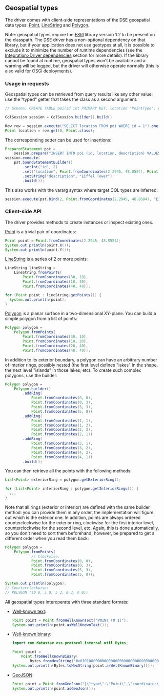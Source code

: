 <!--
Licensed to the Apache Software Foundation (ASF) under one
or more contributor license agreements.  See the NOTICE file
distributed with this work for additional information
regarding copyright ownership.  The ASF licenses this file
to you under the Apache License, Version 2.0 (the
"License"); you may not use this file except in compliance
with the License.  You may obtain a copy of the License at

  http://www.apache.org/licenses/LICENSE-2.0

Unless required by applicable law or agreed to in writing,
software distributed under the License is distributed on an
"AS IS" BASIS, WITHOUT WARRANTIES OR CONDITIONS OF ANY
KIND, either express or implied.  See the License for the
specific language governing permissions and limitations
under the License.
-->

## Geospatial types

The driver comes with client-side representations of the DSE geospatial data types: [Point],
[LineString] and [Polygon].

Note: geospatial types require the [ESRI] library version 1.2 to be present on the classpath. The
DSE driver has a non-optional dependency on that library, but if your application does not use
geotypes at all, it is possible to exclude it to minimize the number of runtime dependencies (see
the [Integration>Driver dependencies](../../integration/#driver-dependencies) section for
more details). If the library cannot be found at runtime, geospatial types won't be available and a
warning will be logged, but the driver will otherwise operate normally (this is also valid for OSGi
deployments).

### Usage in requests

Geospatial types can be retrieved from query results like any other value; use the "typed" getter
that takes the class as a second argument: 

```java
// Schema: CREATE TABLE poi(id int PRIMARY KEY, location 'PointType', description text);

CqlSession session = CqlSession.builder().build()

Row row = session.execute("SELECT location FROM poi WHERE id = 1").one();
Point location = row.get(0, Point.class);
```

The corresponding setter can be used for insertions:

```java
PreparedStatement pst =
    session.prepare("INSERT INTO poi (id, location, description) VALUES (?, ?, ?)");
session.execute(
    pst.boundStatementBuilder()
        .setInt("id", 2)
        .set("location", Point.fromCoordinates(2.2945, 48.8584), Point.class)
        .setString("description", "Eiffel Tower")
        .build());
```

This also works with the vararg syntax where target CQL types are inferred:

```java
session.execute(pst.bind(2, Point.fromCoordinates(2.2945, 48.8584), "Eiffel Tower"));
``` 

### Client-side API

The driver provides methods to create instances or inspect existing ones.

[Point] is a trivial pair of coordinates:

```java
Point point = Point.fromCoordinates(2.2945, 48.8584);
System.out.println(point.X());
System.out.println(point.Y());
```

[LineString] is a series of 2 or more points: 

```java
LineString lineString =
    LineString.fromPoints(
        Point.fromCoordinates(30, 10),
        Point.fromCoordinates(10, 30),
        Point.fromCoordinates(40, 40));

for (Point point : lineString.getPoints()) {
  System.out.println(point);
}
```

[Polygon] is a planar surface in a two-dimensional XY-plane. You can build a simple polygon from a
list of points:

```java
Polygon polygon =
    Polygon.fromPoints(
        Point.fromCoordinates(30, 10),
        Point.fromCoordinates(10, 20),
        Point.fromCoordinates(20, 40),
        Point.fromCoordinates(40, 40));
```
 
In addition to its exterior boundary, a polygon can have an arbitrary number of interior rings,
possibly nested (the first level defines "lakes" in the shape, the next level "islands" in those
lakes, etc). To create such complex polygons, use the builder:

```java
Polygon polygon =
    Polygon.builder()
        .addRing(
            Point.fromCoordinates(0, 0),
            Point.fromCoordinates(0, 3),
            Point.fromCoordinates(5, 3),
            Point.fromCoordinates(5, 0))
        .addRing(
            Point.fromCoordinates(1, 1),
            Point.fromCoordinates(1, 2),
            Point.fromCoordinates(2, 2),
            Point.fromCoordinates(2, 1))
        .addRing(
            Point.fromCoordinates(3, 1),
            Point.fromCoordinates(3, 2),
            Point.fromCoordinates(4, 2),
            Point.fromCoordinates(4, 1))
        .build();
```

You can then retrieve all the points with the following methods:

```java
List<Point> exteriorRing = polygon.getExteriorRing();

for (List<Point> interiorRing : polygon.getInteriorRings()) {
  ...
}
```

Note that all rings (exterior or interior) are defined with the same builder method: you can provide
them in any order, the implementation will figure out which is the exterior one. In addition, points
are always ordered counterclockwise for the exterior ring, clockwise for the first interior level,
counterclockwise for the second level, etc. Again, this is done automatically, so you don't need to
sort them beforehand; however, be prepared to get a different order when you read them back:

```java
Polygon polygon =
    Polygon.fromPoints(
            // Clockwise:
            Point.fromCoordinates(0, 0),
            Point.fromCoordinates(0, 3),
            Point.fromCoordinates(5, 3),
            Point.fromCoordinates(5, 0));

System.out.println(polygon);
// Counterclockwise:
// POLYGON ((0 0, 5 0, 5 3, 0 3, 0 0))
```

All geospatial types interoperate with three standard formats:

* [Well-known text]\:

    ```java
    Point point = Point.fromWellKnownText("POINT (0 1)");
    System.out.println(point.asWellKnownText());
    ```

* [Well-known binary]\:

    ```java
    import com.datastax.oss.protocol.internal.util.Bytes;

    Point point =
        Point.fromWellKnownBinary(
            Bytes.fromHexString("0x01010000000000000000000000000000000000f03f"));
    System.out.println(Bytes.toHexString(point.asWellKnownBinary()));
    ```

* [GeoJSON]\:

    ```java
    Point point = Point.fromGeoJson("{\"type\":\"Point\",\"coordinates\":[0.0,1.0]}");
    System.out.println(point.asGeoJson());
    ```

[ESRI]: https://github.com/Esri/geometry-api-java

[LineString]: https://docs.datastax.com/en/drivers/java/4.12/com/datastax/dse/driver/api/core/data/geometry/LineString.html
[Point]:      https://docs.datastax.com/en/drivers/java/4.12/com/datastax/dse/driver/api/core/data/geometry/Point.html
[Polygon]:    https://docs.datastax.com/en/drivers/java/4.12/com/datastax/dse/driver/api/core/data/geometry/Polygon.html

[Well-known text]: https://en.wikipedia.org/wiki/Well-known_text
[Well-known binary]: https://en.wikipedia.org/wiki/Well-known_text#Well-known_binary
[GeoJSON]: https://tools.ietf.org/html/rfc7946
